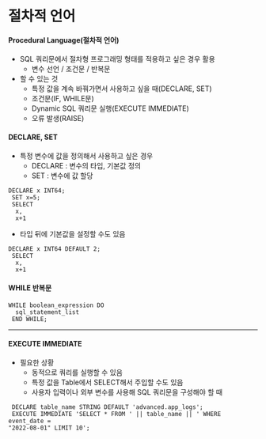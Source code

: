 절차적 언어
==

#### Procedural Language(절차적 언어)
+ SQL 쿼리문에서 절차형 프로그래밍 형태를 적용하고 싶은 경우 활용
  +  변수 선언 / 조건문 / 반복문
+ 할 수 있는 것
  + 특정 값을 계속 바꿔가면서 사용하고 싶을 때(DECLARE, SET)
  + 조건문(IF, WHILE문)
  + Dynamic SQL 쿼리문 실행(EXECUTE IMMEDIATE)
  + 오류 발생(RAISE)
 
#### DECLARE, SET
+ 특정 변수에 값을 정의해서 사용하고 싶은 경우
    + DECLARE : 변수의 타입, 기본값 정의
    + SET : 변수에 값 할당
```
DECLARE x INT64;
 SET x=5;
 SELECT 
  x, 
  x+1
```

+ 타입 뒤에 기본값을 설정할 수도 있음
```
DECLARE x INT64 DEFAULT 2;
 SELECT 
  x, 
  x+1
```

#### WHILE 반복문
```
WHILE boolean_expression DO
  sql_statement_list
 END WHILE;
```
----------
#### EXECUTE IMMEDIATE
+ 필요한 상황
    + 동적으로 쿼리를 실행할 수 있음
    + 특정 값을 Table에서 SELECT해서 주입할 수도 있음
    + 사용자 입력이나 외부 변수를 사용해 SQL 쿼리문을 구성해야 할 때
```
 DECLARE table_name STRING DEFAULT 'advanced.app_logs';
 EXECUTE IMMEDIATE 'SELECT * FROM ' || table_name || ' WHERE event_date = 
"2022-08-01" LIMIT 10';
```
